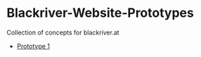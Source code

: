Blackriver-Website-Prototypes
=============================

Collection of concepts for blackriver.at

 - [Prototype 1](https://rawgit.com/alexander-schranz/Blackriver-Website-Prototypes/master/Page%201/index.html)
